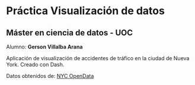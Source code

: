 # Práctica Visualización de datos
## Máster en ciencia de datos - UOC

Alumno: **Gerson Villalba Arana**

Aplicación de visualización de accidentes de tráfico en la ciudad de Nueva York. Creado con Dash.

Datos obtenidos de: [NYC OpenData](https://data.cityofnewyork.us/Public-Safety/Motor-Vehicle-Collisions-Crashes/h9gi-nx95)

